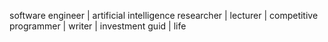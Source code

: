 software engineer | artificial intelligence researcher | lecturer | competitive programmer | writer | investment guid | life
